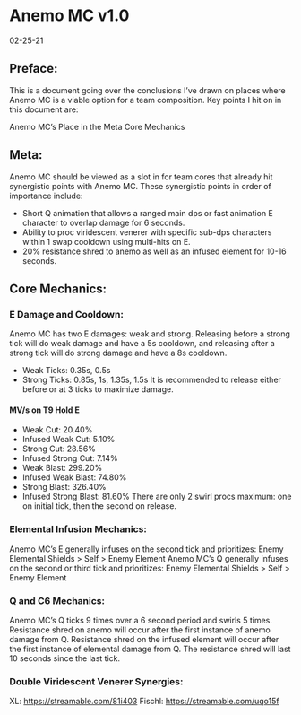 # Anemo MC v1.0
02-25-21

## Preface:

This is a document going over the conclusions I’ve drawn on places where Anemo MC is a viable option for a team composition. Key points I hit on in this document are:

Anemo MC’s Place in the Meta
Core Mechanics

## Meta:

Anemo MC should be viewed as a slot in for team cores that already hit synergistic points with Anemo MC. These synergistic points in order of importance include:

  * Short Q animation that allows a ranged main dps or fast animation E character to overlap damage for 6 seconds.
  * Ability to proc viridescent venerer with specific sub-dps characters within 1 swap cooldown using multi-hits on E.
  * 20% resistance shred to anemo as well as an infused element for 10-16 seconds.

## Core Mechanics:

### E Damage and Cooldown: 
Anemo MC has two E damages: weak and strong. Releasing before a strong tick will do weak damage and have a 5s cooldown, and releasing after a strong tick will do strong damage and have a 8s cooldown.
  * Weak Ticks: 0.35s, 0.5s
  * Strong Ticks: 0.85s, 1s, 1.35s, 1.5s
It is recommended to release either before or at 3 ticks to maximize damage. 
#### MV/s on T9 Hold E
  * Weak Cut: 20.40%
  * Infused Weak Cut: 5.10%
  * Strong Cut: 28.56%
  * Infused Strong Cut: 7.14%
  * Weak Blast: 299.20%
  * Infused Weak Blast: 74.80%
  * Strong Blast: 326.40%
  * Infused Strong Blast: 81.60%
There are only 2 swirl procs maximum: one on initial tick, then the second on release.

### Elemental Infusion Mechanics: 
Anemo MC’s E generally infuses on the second tick and prioritizes: 
Enemy Elemental Shields > Self > Enemy Element
Anemo MC’s Q generally infuses on the second or third tick and prioritizes: 
Enemy Elemental Shields > Self > Enemy Element

### Q and C6 Mechanics:
Anemo MC’s Q ticks 9 times over a 6 second period and swirls 5 times.
Resistance shred on anemo will occur after the first instance of anemo damage from Q.
Resistance shred on the infused element will occur after the first instance of elemental damage from Q.
The resistance shred will last 10 seconds since the last tick.

### Double Viridescent Venerer Synergies:
XL: https://streamable.com/81i403
Fischl: https://streamable.com/uqo15f
